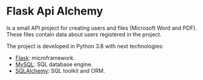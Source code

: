 # Flask Api Alchemy

Is a small API project for creating users and files (Microsoft Word and PDF). These files contain data about users registered in the project.

The project is developed in Python 3.8 with next technologies:

* [Flask][flask]: microframework.
* [MySQL][mysql]: SQL database engine.
* [SQLAlchemy][sqlalchemy]: SQL toolkit and ORM.


[flask]: https://flask.palletsprojects.com
[mysql]: https://www.mysql.com/
[sqlalchemy]: https://www.sqlalchemy.org/
